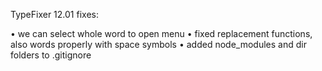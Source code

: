 T y p e F i x e r 
 
 12.01 fixes:

• we can select whole word to open menu
• fixed replacement functions, also words properly with space symbols
• added node_modules and dir folders to .gitignore
